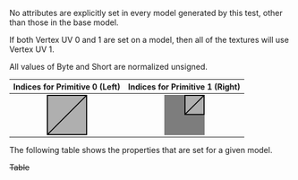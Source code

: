No attributes are explicitly set in every model generated by this test, other than those in the base model.  

If both Vertex UV 0 and 1 are set on a model, then all of the textures will use Vertex UV 1.

All values of Byte and Short are normalized unsigned.

Indices for Primitive 0 (Left) | Indices for Primitive 1 (Right)
:---: | :---:
<img src="./Icon_UVspace0.png" height="72" width="72" align="middle"> | <img src="./Icon_UVspace1.png" height="72" width="72" align="middle">

The following table shows the properties that are set for a given model.  

~~Table~~ 
